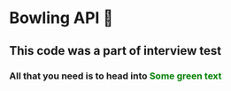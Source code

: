 # Bowling API :bowling:
## This code was a part of interview test 

### All that you need is to head into <span style="color: green"> Some green text </span>
